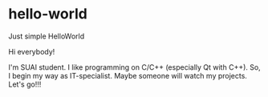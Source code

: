 # hello-world
Just simple HelloWorld

Hi everybody!

I'm SUAI student. I like programming on C/C++ (especially Qt with C++). So, I begin my way as IT-specialist. Maybe someone will watch my projects. Let's go!!!
